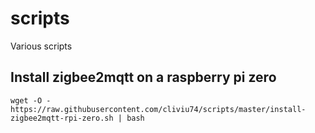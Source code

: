 # scripts
Various scripts

## Install zigbee2mqtt on a raspberry pi zero

```
wget -O - https://raw.githubusercontent.com/cliviu74/scripts/master/install-zigbee2mqtt-rpi-zero.sh | bash
```
